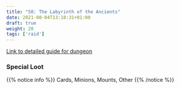 ```yaml
---
title: "50: The Labyrinth of the Ancients"
date: 2021-08-04T13:18:31+01:00
draft: true
weight: 20
tags: ['raid']
---
```

[Link to detailed guide for dungeon](#)

### Special Loot

{{% notice info %}}
Cards, Minions, Mounts, Other
{{% /notice %}}